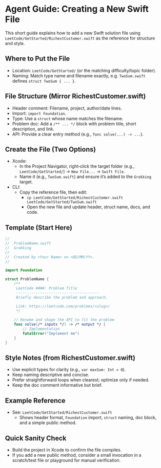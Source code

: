 # Agent Guide: Creating a New Swift File

This short guide explains how to add a new Swift solution file using `LeetCode/GetStarted/RichestCustomer.swift` as the reference for structure and style.

## Where to Put the File
- Location: `LeetCode/GetStarted/` (or the matching difficulty/topic folder).
- Naming: Match type name and filename exactly, e.g. `TwoSum.swift` defines `struct TwoSum { ... }`.

## File Structure (Mirror RichestCustomer.swift)
- Header comment: Filename, project, author/date lines.
- Import: `import Foundation`.
- Type: Use a `struct` whose name matches the filename.
- Problem doc: Add a `/** ... */` block with problem title, short description, and link.
- API: Provide a clear entry method (e.g., `func solve(...) -> ...`).

## Create the File (Two Options)
- Xcode:
  - In the Project Navigator, right‑click the target folder (e.g., `LeetCode/GetStarted/`) → `New File...` → `Swift File`.
  - Name it (e.g., `TwoSum.swift`) and ensure it’s added to the `Grokking` target.
- CLI:
  - Copy the reference file, then edit:
    - `cp LeetCode/GetStarted/RichestCustomer.swift LeetCode/GetStarted/TwoSum.swift`
    - Open the new file and update header, struct name, docs, and code.

## Template (Start Here)
```swift
//
//  ProblemName.swift
//  Grokking
//
//  Created by <Your Name> on <DD/MM/YY>.
//

import Foundation

struct ProblemName {
    /**
     LeetCode ####: Problem Title
     --------------------------------------
     Briefly describe the problem and approach.

     Link: https://leetcode.com/problems/<slug>/
     */
    
    // Rename and shape the API to fit the problem
    func solve(/* inputs */) -> /* output */ {
        // Implementation
        fatalError("Implement me")
    }
}
```

## Style Notes (from RichestCustomer.swift)
- Use explicit types for clarity (e.g., `var maxSum: Int = 0`).
- Keep naming descriptive and concise.
- Prefer straightforward loops when clearest; optimize only if needed.
- Keep the doc comment informative but brief.

## Example Reference
- See: `LeetCode/GetStarted/RichestCustomer.swift`
  - Shows header format, `Foundation` import, `struct` naming, doc block, and a simple public method.

## Quick Sanity Check
- Build the project in Xcode to confirm the file compiles.
- If you add a new public method, consider a small invocation in a scratch/test file or playground for manual verification.
